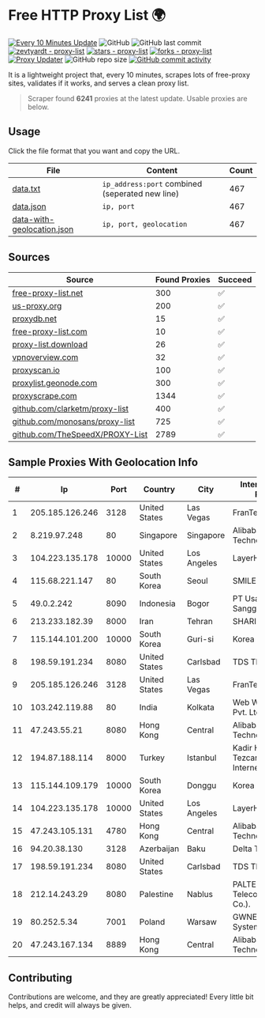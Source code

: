 
# Free HTTP Proxy List 🌍

[![Every 10 Minutes Update](https://github.com/mertguvencli/http-proxy-list/actions/workflows/main.yml/badge.svg?branch=main)](https://github.com/mertguvencli/http-proxy-list/actions/workflows/main.yml)
![GitHub](https://img.shields.io/github/license/mertguvencli/http-proxy-list)
![GitHub last commit](https://img.shields.io/github/last-commit/mertguvencli/http-proxy-list)
[![zevtyardt - proxy-list](https://img.shields.io/static/v1?label=zevtyardt&message=proxy-list&color=blue&logo=github)](https://github.com/zevtyardt/proxy-list "Go to GitHub repo")
[![stars - proxy-list](https://img.shields.io/github/stars/zevtyardt/proxy-list?style=social)](https://github.com/zevtyardt/proxy-list)
[![forks - proxy-list](https://img.shields.io/github/forks/zevtyardt/proxy-list?style=social)](https://github.com/zevtyardt/proxy-list)
[![Proxy Updater](https://github.com/zevtyardt/proxy-list/workflows/Proxy%20Updater/badge.svg)](https://github.com/zevtyardt/proxy-list/actions?query=workflow:"Proxy+Updater")
![GitHub repo size](https://img.shields.io/github/repo-size/zevtyardt/proxy-list)
[![GitHub commit activity](https://img.shields.io/github/commit-activity/m/zevtyardt/proxy-list?logo=commits)](https://github.com/zevtyardt/proxy-list/commits/main)

It is a lightweight project that, every 10 minutes, scrapes lots of free-proxy sites, validates if it works, and serves a clean proxy list.

> Scraper found **6241** proxies at the latest update. Usable proxies are below.

## Usage

Click the file format that you want and copy the URL.

|File|Content|Count|
|----|-------|-----|
|[data.txt](https://raw.githubusercontent.com/mertguvencli/http-proxy-list/main/proxy-list/data.txt)|`ip_address:port` combined (seperated new line)|467|
|[data.json](https://raw.githubusercontent.com/mertguvencli/http-proxy-list/main/proxy-list/data.json)|`ip, port`|467|
|[data-with-geolocation.json](https://raw.githubusercontent.com/mertguvencli/http-proxy-list/main/proxy-list/data-with-geolocation.json)|`ip, port, geolocation`|467|

## Sources

|Source|Found Proxies|Succeed|
|------|-------------|-------|
|[free-proxy-list.net](https://free-proxy-list.net)|300|✅|
|[us-proxy.org](https://www.us-proxy.org)|200|✅|
|[proxydb.net](http://proxydb.net)|15|✅|
|[free-proxy-list.com](https://free-proxy-list.com/?page=&port=&type%5B%5D=http&type%5B%5D=https&up_time=0&search=Search)|10|✅|
|[proxy-list.download](https://www.proxy-list.download/HTTP)|26|✅|
|[vpnoverview.com](https://vpnoverview.com/privacy/anonymous-browsing/free-proxy-servers)|32|✅|
|[proxyscan.io](https://www.proxyscan.io)|100|✅|
|[proxylist.geonode.com](https://proxylist.geonode.com/api/proxy-list?limit=300&page=1&sort_by=lastChecked&sort_type=desc&protocols=http,https)|300|✅|
|[proxyscrape.com](https://api.proxyscrape.com/v2/?request=displayproxies&protocol=http&timeout=10000&country=all&ssl=all&anonymity=all)|1344|✅|
|[github.com/clarketm/proxy-list](https://raw.githubusercontent.com/clarketm/proxy-list/master/proxy-list-raw.txt)|400|✅|
|[github.com/monosans/proxy-list](https://raw.githubusercontent.com/monosans/proxy-list/main/proxies/http.txt)|725|✅|
|[github.com/TheSpeedX/PROXY-List](https://raw.githubusercontent.com/TheSpeedX/PROXY-List/master/http.txt)|2789|✅|


## Sample Proxies With Geolocation Info

|#|Ip|Port|Country|City|Internet Service Provider|
|-|--|----|-------|----|-------------------------|
|1|205.185.126.246|3128|United States|Las Vegas|FranTech Solutions|
|2|8.219.97.248|80|Singapore|Singapore|Alibaba (US) Technology Co., Ltd.|
|3|104.223.135.178|10000|United States|Los Angeles|LayerHost|
|4|115.68.221.147|80|South Korea|Seoul|SMILESERV|
|5|49.0.2.242|8090|Indonesia|Bogor|PT Usaha Adi Sanggoro|
|6|213.233.182.39|8000|Iran|Tehran|SHARIF-EDU|
|7|115.144.101.200|10000|South Korea|Guri-si|Korea Telecom|
|8|198.59.191.234|8080|United States|Carlsbad|TDS TELECOM|
|9|205.185.126.246|3128|United States|Las Vegas|FranTech Solutions|
|10|103.242.119.88|80|India|Kolkata|Web Werks India Pvt. Ltd.|
|11|47.243.55.21|8080|Hong Kong|Central|Alibaba (US) Technology Co., Ltd.|
|12|194.87.188.114|8000|Turkey|Istanbul|Kadir Huseyin Tezcan Nosspeed Internet Teknolojileri|
|13|115.144.109.179|10000|South Korea|Donggu|Korea Telecom|
|14|104.223.135.178|10000|United States|Los Angeles|LayerHost|
|15|47.243.105.131|4780|Hong Kong|Central|Alibaba (US) Technology Co., Ltd.|
|16|94.20.38.130|3128|Azerbaijan|Baku|Delta Telecom|
|17|198.59.191.234|8080|United States|Carlsbad|TDS TELECOM|
|18|212.14.243.29|8080|Palestine|Nablus|PALTEL (Palestine Telecommunications Co.).|
|19|80.252.5.34|7001|Poland|Warsaw|GWNET Autonomus System|
|20|47.243.167.134|8889|Hong Kong|Central|Alibaba (US) Technology Co., Ltd.|



## Contributing

Contributions are welcome, and they are greatly appreciated! Every
little bit helps, and credit will always be given.

